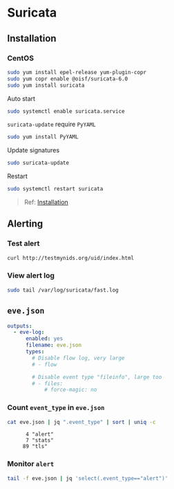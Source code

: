 # Suricata

## Installation

### CentOS

```bash
sudo yum install epel-release yum-plugin-copr
sudo yum copr enable @oisf/suricata-6.0
sudo yum install suricata
```

Auto start

```bash
sudo systemctl enable suricata.service
```

`suricata-update` require `PyYAML`

```bash
sudo yum install PyYAML
```

Update signatures

```bash
sudo suricata-update
```

Restart

```bash
sudo systemctl restart suricata
```

> Ref: [Installation](https://suricata.readthedocs.io/en/latest/install.html)

## Alerting

### Test alert

```bash
curl http://testmynids.org/uid/index.html
```

### View alert log

```bash
sudo tail /var/log/suricata/fast.log
```

## `eve.json`

```yaml title="eve.json"
outputs:
  - eve-log:
      enabled: yes
      filename: eve.json
      types:
        # Disable flow log, very large
        # - flow

        # Disable event type "fileinfo", large too
        # - files:
            # force-magic: no
```

### Count `event_type` in `eve.json`

```bash
cat eve.json | jq ".event_type" | sort | uniq -c
```

```
      4 "alert"
      7 "stats"
     89 "tls"
```

### Monitor `alert`

```bash
tail -f eve.json | jq 'select(.event_type=="alert")'
```
